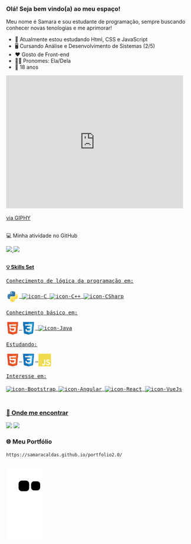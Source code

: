 ### Olá! Seja bem vindo(a) ao meu espaço!

Meu nome é Samara e sou estudante de programação, sempre buscando conhecer novas tenologias e me aprimorar!

- 📖 Atualmente estou estudando Html, CSS e JavaScript
- :desktop_computer: Cursando Análise e Desenvolvimento de Sistemas (2/5)
- ❤️ Gosto de Front-end 
- 👩‍🎓 Pronomes: Ela/Dela
- 🎂 18 anos 

<iframe src="https://giphy.com/embed/k0ijJhqrUP4T2EvmJ1" width="480" height="360" frameBorder="0" class="giphy-embed" allowFullScreen></iframe><p><a href="https://giphy.com/gifs/scaler-official-cat-cats-coding-k0ijJhqrUP4T2EvmJ1">via GIPHY</a></p>

##

:computer: Minha atividade no GitHub

<div>
  <a href="https://github.com/samaracaldas">
  <img height="180em" src="https://github-readme-stats.vercel.app/api?username=samaracaldas&show_icons=true&theme=dracula&include_all_commits=true&count_private=true"/>
  <img height="180em" src="https://github-readme-stats.vercel.app/api/top-langs/?username=samaracaldas&layout=compact&langs_count=16&theme=dracula"/>
</div>    
  
##
  
#### 💡 Skills Set
  
<div style="display: inline_block">
  <kbd align="center" background-color="coral">
    <kbd>Conhecimento de lógica da programação em:</kbd>
    <br />
    <br />
     <img align="center" alt="icon-Python" height="35" src="https://raw.githubusercontent.com/devicons/devicon/master/icons/python/python-original.svg"/>
     <img align="center" alt="icon-C" height="35" src="https://cdn.jsdelivr.net/gh/devicons/devicon/icons/c/c-plain.svg" />
     <img align="center" alt="icon-C++" height="35" src="https://cdn.jsdelivr.net/gh/devicons/devicon/icons/cplusplus/cplusplus-plain.svg" />
     <img align="center" alt="icon-CSharp" height="35" src="https://cdn.jsdelivr.net/gh/devicons/devicon/icons/csharp/csharp-plain.svg"/>
<br />
<br /> 
</kbd>
  
<kbd align="center" color="black">
<kbd>Conhecimento básico em:</kbd>
 <br />
 <br />   
  <img align="center" alt="icon-HTML" height="35" src="https://raw.githubusercontent.com/devicons/devicon/master/icons/html5/html5-original.svg">
  <img align="center" alt="icon-CSS" height="35" src="https://raw.githubusercontent.com/devicons/devicon/master/icons/css3/css3-original.svg">
  <img align="center" alt="icon-Java" height="35" src="https://cdn.jsdelivr.net/gh/devicons/devicon/icons/java/java-original.svg" />
<br />
<br /> 
</kbd>  
  
<kbd align="center" color="black">
<kbd>Estudando:</kbd>
 <br />
 <br /> 
  <img align="center" alt="icon-HTML" height="35" src="https://raw.githubusercontent.com/devicons/devicon/master/icons/html5/html5-original.svg">
  <img align="center" alt="icon-CSS" height="35" src="https://raw.githubusercontent.com/devicons/devicon/master/icons/css3/css3-original.svg">
  <img align="center" alt="icon-Js" height="35" src="https://raw.githubusercontent.com/devicons/devicon/master/icons/javascript/javascript-plain.svg">
<br />
<br />
</kbd> 
  
<kbd align="center">
<kbd>Interesse em:</kbd>
 <br />
 <br />  
  <img align="center" alt="icon-Bootstrap" height="35" src="https://cdn.jsdelivr.net/gh/devicons/devicon/icons/bootstrap/bootstrap-original.svg"/>
  <img align="center" alt="icon-Angular" height="35" src="https://cdn.jsdelivr.net/gh/devicons/devicon/icons/angularjs/angularjs-original.svg"/>
  <img align="center" alt="icon-React" height="35" src="https://cdn.jsdelivr.net/gh/devicons/devicon/icons/react/react-original.svg"/>
  <img align="center" alt="icon-VueJs" height="35" src="https://cdn.jsdelivr.net/gh/devicons/devicon/icons/vuejs/vuejs-original.svg"/>
<br />
<br />
</kbd>  
  
##  
  
### 💬 Onde me encontrar  
  
<div>
  <a href="https://www.linkedin.com/in/samara-caldas-1ab88120a/" target="_blank"><img src="https://img.shields.io/badge/LinkedIn-0077B5?style=for-the-badge&logo=linkedin&logoColor=white" target="_blank"></a> 
   <a href="mailto:samaracaldass@hotmail.com"><img src=https://img.shields.io/badge/Microsoft_Outlook-0078D4?style=for-the-badge&logo=microsoft-outlook&logoColor=white" target="_blank"></a>
</div>  
     
### 🌐 Meu Portfólio
    https://samaracaldas.github.io/portfolio2.0/
     
##
 
![Snake animation](https://github.com/samaracaldas/samaracaldas/blob/output/github-contribution-grid-snake.svg)   
     
     
  
  
  
